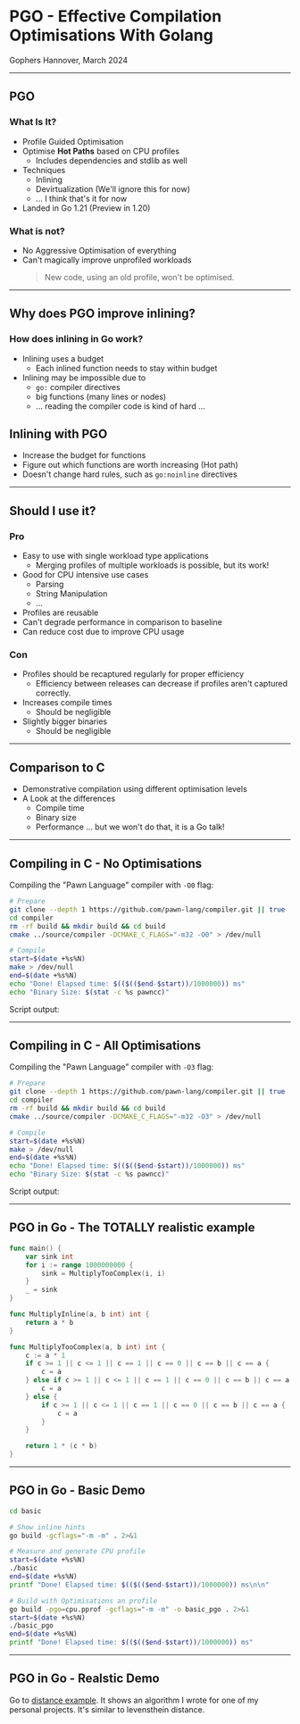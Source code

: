 # PGO - Effective Compilation Optimisations With Golang
Gophers Hannover, March 2024

---

## PGO

### What Is It?

* Profile Guided Optimisation
* Optimise **Hot Paths** based on CPU profiles
  * Includes dependencies and stdlib as well
* Techniques
  * Inlining
  * Devirtualization (We'll ignore this for now)
  * ... I think that's it for now
* Landed in Go 1.21 (Preview in 1.20)

### What is not?

* No Aggressive Optimisation of everything
* Can't magically improve unprofiled workloads
  > New code, using an old profile, won't be optimised.

---

## Why does PGO improve inlining?

### How does inlining in Go work?

* Inlining uses a budget
  * Each inlined function needs to stay within budget
* Inlining may be impossible due to
  * `go:` compiler directives
  * big functions (many lines or nodes)
  * ... reading the compiler code is kind of hard ...

## Inlining with PGO

* Increase the budget for functions
* Figure out which functions are worth increasing (Hot path)
* Doesn't change hard rules, such as `go:noinline` directives


---

## Should I use it?

### Pro

* Easy to use with single workload type applications
  * Merging profiles of multiple workloads is possible, but its work!
* Good for CPU intensive use cases
  * Parsing
  * String Manipulation
  * ...
* Profiles are reusable
* Can't degrade performance in comparison to baseline
* Can reduce cost due to improve CPU usage

### Con

* Profiles should be recaptured regularly for proper efficiency
  * Efficiency between releases can decrease if profiles aren't captured
    correctly.
* Increases compile times
  * Should be negligible
* Slightly bigger binaries
  * Should be negligible

---

## Comparison to C

* Demonstrative compilation using different optimisation levels
* A Look at the differences
  * Compile time
  * Binary size
  * Performance ... but we won't do that, it is a Go talk!

---

## Compiling in C - No Optimisations

Compiling the "Pawn Language" compiler with `-O0` flag:

```bash
# Prepare
git clone --depth 1 https://github.com/pawn-lang/compiler.git || true
cd compiler
rm -rf build && mkdir build && cd build
cmake ../source/compiler -DCMAKE_C_FLAGS="-m32 -O0" > /dev/null

# Compile
start=$(date +%s%N)
make > /dev/null
end=$(date +%s%N)
echo "Done! Elapsed time: $(($(($end-$start))/1000000)) ms"
echo "Binary Size: $(stat -c %s pawncc)"
```

Script output:

---

## Compiling in C - All Optimisations

Compiling the "Pawn Language" compiler with `-O3` flag:

```bash
# Prepare
git clone --depth 1 https://github.com/pawn-lang/compiler.git || true
cd compiler
rm -rf build && mkdir build && cd build
cmake ../source/compiler -DCMAKE_C_FLAGS="-m32 -O3" > /dev/null

# Compile
start=$(date +%s%N)
make > /dev/null
end=$(date +%s%N)
echo "Done! Elapsed time: $(($(($end-$start))/1000000)) ms"
echo "Binary Size: $(stat -c %s pawncc)"
```

Script output:

---

## PGO in Go - The TOTALLY realistic example

```go
func main() {
	var sink int
	for i := range 1000000000 {
		sink = MultiplyTooComplex(i, i)
	}
	_ = sink
}

func MultiplyInline(a, b int) int {
	return a * b
}

func MultiplyTooComplex(a, b int) int {
	c := a * 1
	if c >= 1 || c <= 1 || c == 1 || c == 0 || c == b || c == a {
		c = a
	} else if c >= 1 || c <= 1 || c == 1 || c == 0 || c == b || c == a {
		c = a
	} else {
		if c >= 1 || c <= 1 || c == 1 || c == 0 || c == b || c == a {
			c = a
		}
	}

	return 1 * (c * b)
}
```

---

## PGO in Go - Basic Demo

```bash
cd basic

# Show inline hints
go build -gcflags="-m -m" . 2>&1

# Measure and generate CPU profile
start=$(date +%s%N)
./basic
end=$(date +%s%N)
printf "Done! Elapsed time: $(($(($end-$start))/1000000)) ms\n\n"

# Build with Optimisations an profile
go build -pgo=cpu.pprof -gcflags="-m -m" -o basic_pgo . 2>&1
start=$(date +%s%N)
./basic_pgo
end=$(date +%s%N)
printf "Done! Elapsed time: $(($(($end-$start))/1000000)) ms"
```

---

## PGO in Go - Realstic Demo

Go to [distance example](/distance/). It shows an algorithm I wrote for one of
my personal projects. It's similar to levensthein distance.

